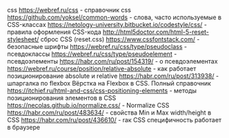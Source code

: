 css
https://webref.ru/css - справочник css
https://github.com/yoksel/common-words - cлова, часто используемые в CSS-классах
https://netology-university.bitbucket.io/codestyle/css/ - правила оформления CSS-кода
http://html5doctor.com/html-5-reset-stylesheet/ сброс CSS (reset.css)
https://www.cssfontstack.com/ - безопасные шрифты
https://webref.ru/css/type/pseudoclass - псевдоклассы
https://webref.ru/css/type/pseudoelement - псевдоэлементы
https://habr.com/ru/post/154319/ - о псевдоэлементах
https://webref.ru/course/position/relative-absolute - как работает позиционирование absolute и relative
https://habr.com/ru/post/313938/ - шпаргалка по flexbox
Вёрстка на Flexbox в CSS. Полный справочник
https://itchief.ru/html-and-css/css-positioning-elements - методы позиционирования элементов в CSS
https://necolas.github.io/normalize.css/ - Normalize CSS
https://habr.com/ru/post/483634/ - cвойства Min и Max width/height в CSS
https://habr.com/ru/post/436610/ - rак CSS специфичность работает в браузере
